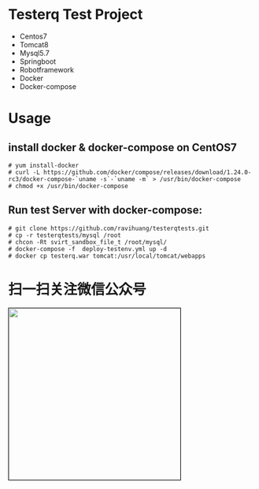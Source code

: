 # Testerq Test Project
- Centos7
- Tomcat8
- Mysql5.7
- Springboot
- Robotframework
- Docker
- Docker-compose

# Usage
## install docker & docker-compose on CentOS7
```
# yum install-docker
# curl -L https://github.com/docker/compose/releases/download/1.24.0-rc3/docker-compose-`uname -s`-`uname -m` > /usr/bin/docker-compose
# chmod +x /usr/bin/docker-compose
```

## Run test Server with docker-compose:
```
# git clone https://github.com/ravihuang/testerqtests.git
# cp -r testerqtests/mysql /root
# chcon -Rt svirt_sandbox_file_t /root/mysql/
# docker-compose -f  deploy-testenv.yml up -d
# docker cp testerq.war tomcat:/usr/local/tomcat/webapps

```


# 扫一扫关注微信公众号
<img src="https://raw.githubusercontent.com/ravihuang/pytestprj/master/conf/qrcode.jpg" width="349px" style="border: 1px solid black;" />
